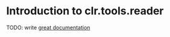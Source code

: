 # Introduction to clr.tools.reader

TODO: write [great documentation](http://jacobian.org/writing/great-documentation/what-to-write/)
